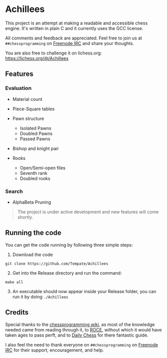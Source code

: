 # Achillees

This project is an attempt at making a readable and accessible chess engine. It's written in plain C and it currently uses the GCC license.

All comments and feedback are appreciated. Feel free to join us at `##chessprogramming` on [Freenode IRC](https://webchat.freenode.net) and share your thoughts.

You are also free to challenge it on lichess.org: https://lichess.org/@/Achillees

## Features

### Evaluation
- Material count
- Piece-Square tables

- Pawn structure
	- Isolated Pawns
	- Doubled Pawns
	- Passed Pawns
	
- Bishop and knight pair

- Rooks
	- Open/Semi-open files
	- Seventh rank
	- Doubled rooks

### Search
- AlphaBeta Pruning

> The project is under active development and new features will come shortly.

## Running the code

You can get the code running by following three simple steps:

1. Download the code
```
git clone https://github.com/Tempate/Achillees
```

2. Get into the Release directory and run the command:
```
make all
```

3. An executable should now appear inside your Release folder, you can run it by doing `./Achillees`

## Credits

Special thanks to the [chessprogramming wiki](), as most of the knowledge needed came from reading through it, to [ROCE](http://www.rocechess.ch/rocee.html), without which it would have taken ages to pass perft, and to [Daily Chess](https://www.dailychess.com/rival/programming/index.php) for there fantastic guide.

I also feel the need to thank everyone on `##chessprogramming` on [Freenode IRC](https://webchat.freenode.net) for their support, encouragement, and help.
